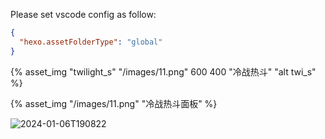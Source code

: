 Please set vscode config as follow:

```json
{
  "hexo.assetFolderType": "global"
}
```

{% asset_img "twilight_s" "/images/11.png" 600 400 "冷战热斗" "alt twi_s" %}

{% asset_img "/images/11.png" "冷战热斗面板" %}

![2024-01-06T190822](\images\issue_89\2024-01-06T190822.png)
